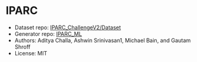 # IPARC

- Dataset repo: [IPARC_ChallengeV2/Dataset](https://github.com/ac20/IPARC_ChallengeV2/tree/main/Dataset)
- Generator repo: [IPARC_ML](https://github.com/AniketTendulkar2510/IPARC_ML)
- Authors: Aditya Challa, Ashwin Srinivasan1, Michael Bain, and Gautam Shroff
- License: MIT
